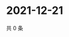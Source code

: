 # 2021-12-21

共 0 条

<!-- BEGIN WEIBO -->
<!-- 最后更新时间 Tue Dec 21 2021 02:13:55 GMT+0800 (China Standard Time) -->

<!-- END WEIBO -->
